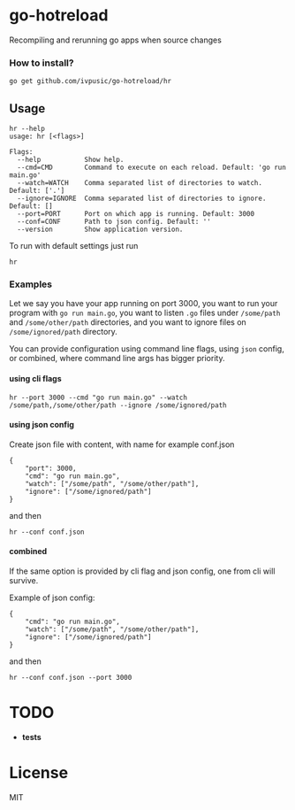 go-hotreload
============

Recompiling and rerunning go apps when source changes

### How to install?
```shell
go get github.com/ivpusic/go-hotreload/hr
```

## Usage
```
hr --help
usage: hr [<flags>]

Flags:
  --help           Show help.
  --cmd=CMD        Command to execute on each reload. Default: 'go run main.go'
  --watch=WATCH    Comma separated list of directories to watch. Default: ['.']
  --ignore=IGNORE  Comma separated list of directories to ignore. Default: []
  --port=PORT      Port on which app is running. Default: 3000
  --conf=CONF      Path to json config. Default: ''
  --version        Show application version.
```

To run with default settings just run
```
hr
```

### Examples
Let we say you have your app running on port 3000, you want to run your program with `go run main.go`, you want to listen `.go` files under `/some/path` and `/some/other/path` directories, and you want to ignore files on `/some/ignored/path` directory.

You can provide configuration using command line flags, using ``json`` config, or combined, where command line args has bigger priority.

#### using cli flags
```
hr --port 3000 --cmd "go run main.go" --watch /some/path,/some/other/path --ignore /some/ignored/path
```

#### using json config
Create json file with content, with name for example conf.json
```
{
	"port": 3000,
	"cmd": "go run main.go",
	"watch": ["/some/path", "/some/other/path"],
	"ignore": ["/some/ignored/path"]
}
```
and then
```
hr --conf conf.json
```

#### combined
If the same option is provided by cli flag and json config, one from cli will survive.

Example of json config:
```
{
	"cmd": "go run main.go",
	"watch": ["/some/path", "/some/other/path"],
	"ignore": ["/some/ignored/path"]
}
```
and then
```
hr --conf conf.json --port 3000
```

# TODO
- **tests**

# License
MIT
